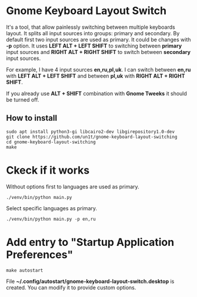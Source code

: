 # Gnome Keyboard Layout Switch

It's a tool, that allow painlessly switching between multiple keyboards layout.
It splits all input sources into groups: primary and secondary. By default first two input sources are used as primary. It could be changes with **-p** option.
It uses **LEFT ALT + LEFT SHIFT** to switching between **primary** input sources and **RIGHT ALT + RIGHT SHIFT** to switch between **secondary** input sources.

For example, I have 4 input sources **en,ru,pl,uk**.  I can switch between **en,ru** with **LEFT ALT + LEFT SHIFT** and between **pl,uk** with **RIGHT ALT + RIGHT SHIFT**.

If you already use **ALT + SHIFT** combination with **Gnome Tweeks** it should be turned off.

## How to install
    sudo apt install python3-gi libcairo2-dev libgirepository1.0-dev
    git clone https://github.com/un1t/gnome-keyboard-layout-switching
    cd gnome-keyboard-layout-switching
    make

# Ckeck if it works

Without options first to languages are used as primary.

    ./venv/bin/python main.py

Select specific languages as primary.

    ./venv/bin/python main.py -p en,ru

# Add entry to "Startup Application Preferences"
    make autostart

File **~/.config/autostart/gnome-keyboard-layout-switch.desktop** is created. You can modify it to provide custom options.